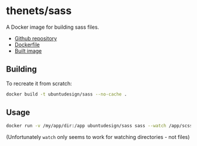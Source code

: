 thenets/sass
===

A Docker image for building sass files.

- [Github repository](https://github.com/thenets/docker-sass)
- [Dockerfile](https://github.com/thenets/docker-sass/blob/master/Dockerfile)
- [Built image](https://registry.hub.docker.com/u/thenets/sass/)

Building
---

To recreate it from scratch:

``` bash
docker build -t ubuntudesign/sass --no-cache .
```

Usage
---

``` bash
docker run -v /my/app/dir:/app ubuntudesign/sass sass --watch /app/scss
```

(Unfortunately `watch` only seems to work for watching directories - not files)
